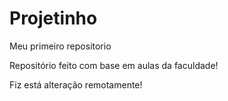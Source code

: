 # Projetinho
 Meu primeiro repositorio
 
 Repositório feito com base em aulas da faculdade!

 Fiz está alteração remotamente! 
